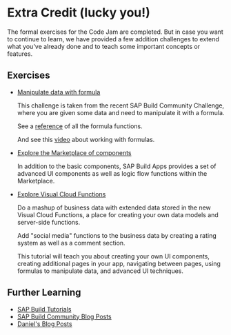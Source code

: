 # Extra Credit (lucky you!)

The formal exercises for the Code Jam are completed. But in case you want to continue to learn, we have provided a few addition challenges to extend what you've already done and to teach some important concepts or features.


## Exercises 

* [Manipulate data with formula](https://groups.community.sap.com/t5/sap-builders-discussions/sap-build-challenge-week-1-formulas/td-p/227990)  
    
    This challenge is taken from the recent SAP Build Community Challenge, where you are given some data and need to manipulate it with a formula.
    
    See a [reference](https://docs.appgyver.com/docs/formula-functions-reference) of all the formula functions.

    And see this [video](https://www.youtube.com/watch?v=ndJqYw4wMmc&t=226s) about working with formulas.

* [Explore the Marketplace of components](https://docs.appgyver.com/docs/marketplace)

    In addition to the basic components, SAP Build Apps provides a set of advanced UI components as well as logic flow functions within the Marketplace.  

* [Explore Visual Cloud Functions](https://developers.sap.com/mission.sap-build-apps-social-media.html)

    Do a mashup of business data with extended data stored in the new Visual Cloud Functions, a place for creating your own data models and server-side functions.
    
    Add "social media" functions to the business data by creating a rating system as well as a comment section.

    This tutorial will teach you about creating your own UI components, creating additional pages in your app, navigating between pages, using formulas to manipulate data, and advanced UI techniques.


## Further Learning 

- [SAP Build Tutorials](https://developers.sap.com/tutorial-navigator.html?tag=software-product%3Atechnology-platform%2Fsap-build)
- [SAP Build Community Blog Posts](https://blogs.sap.com/tags/73555000100700001491/)
- [Daniel's Blog Posts](https://people.sap.com/daniel.wroblewski#content:blogposts)

